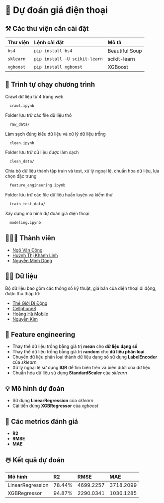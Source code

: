 
# 📱 Dự đoán giá điện thoại

## ⚒ Các thư viện cần cài đặt

| Thư viện  | Lệnh cài đặt                  | Mô tả          |
| :-------  | :---------------------------- | :------------- |
| `bs4`     | `pip install bs4`             | Beautiful Soup |
| `sklearn` | `pip install -U scikit-learn` | scikit-learn   |
| `xgboost` | `pip install xgboost`         | XGBoost        |

## 🚀 Trình tự chạy chương trình

Crawl dữ liệu từ 4 trang web

```bash
  crawl.ipynb
```

Folder lưu trữ các file dữ liệu thô

```bash
  raw_data/
```

Làm sạch đúng kiểu dữ liệu và xử lý dữ liệu trống

```bash
  clean.ipynb
```

Folder lưu trữ dữ liệu được làm sạch

```bash
  clean_data/
```

Chia bộ dữ liệu thành tập train và test, xử lý ngoại lệ, chuẩn hóa dữ liệu, lựa chọn đặc trưng

```bash
  feature_engineering.ipynb
```

Folder lưu trữ các file dữ liệu huấn luyện và kiểm thử

```bash
  train_test_data/
```

Xây dựng mô hình dự đoán giá điện thoại

```bash
  modeling.ipynb
```

## 👨🏽‍💻 Thành viên

- [Ngô Văn Đông](https://github.com/ngovandong)
- [Huỳnh Thị Khánh Linh](https://github.com/bongudth)
- [Nguyễn Minh Dũng](https://github.com/dungngminh)

## ✍🏽 Dữ liệu
 Bộ dữ liệu bao gồm các thông số kỹ thuật, giá bán của điện thoại di động, được thu thập từ:
 - [Thế Giới Di Động](https://www.thegioididong.com/)
 - [CellphoneS](https://cellphones.com.vn/)
 - [Hoàng Hà Mobile](https://hoanghamobile.com/)
 - [Nguyễn Kim](https://www.nguyenkim.com/dien-thoai-di-dong)

## 🔨 Feature engineering
 - Thay thế dữ liệu trống bằng giá trị **mean** cho **dữ liệu dạng số**
 - Thay thế dữ liệu trống bằng giá trị **random** cho **dữ liệu phân loại**
 - Chuyển dữ liệu phân loại thành dữ liệu dạng số sử dụng **LabelEncoder** của *sklearn*
 - Xử lý ngoại lệ sử dụng **IQR** để tìm biên trên và biên dưới của dữ liệu
 - Chuẩn hóa dữ liệu sử dụng **StandardScaler** của *sklearn*

## 💡 Mô hình dự đoán
 - Sử dụng **LinearRegression** của *sklearn*
 - Cải tiến dùng **XGBRegressor** của *xgboost*

## 🧠 Các metrics đánh giá
 - **R2**
 - **RMSE**
 - **MAE**

## ☃️ Kết quả dự đoán

| Mô hình          | R2     | RMSE      | MAE       |
| :--------------- | :----- | :-------- | :-------- |
| LinearRegression | 78.44% | 4699.2257 | 3718.2099 |
| XGBRegressor     | 94.87% | 2290.0341 | 1036.1285 |
